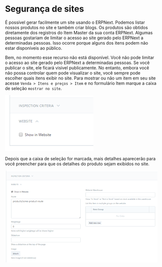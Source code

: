 # Segurança de sites



É possível gerar facilmente um site usando o ERPNext. Podemos listar nossos produtos no site e também criar blogs. Os produtos são obtidos diretamente dos registros do Item Master da sua conta ERPNext. Algumas pessoas gostariam de limitar o acesso ao site gerado pelo ERPNext a determinadas pessoas. Isso ocorre porque alguns dos itens podem não estar disponíveis ao público.


Bem, no momento esse recurso não está disponível. Você não pode limitar o acesso ao site gerado pelo ERPNext a determinadas pessoas. Se você publicar o site, ele ficará visível publicamente. No entanto, embora você não possa controlar quem pode visualizar o site, você sempre pode escolher quais itens exibir no site. Para mostrar ou não um item em seu site acesse `Venda > Itens e preços > Item` e no formulário Item marque a caixa de seleção `mostrar no site`.


![](/files/item-show-on-website-checkbox.png)


Depois que a caixa de seleção for marcada, mais detalhes aparecerão para você preencher para que os detalhes do produto sejam exibidos no site.


![](/files/item-show-on-website-checkbox-checked.png)



